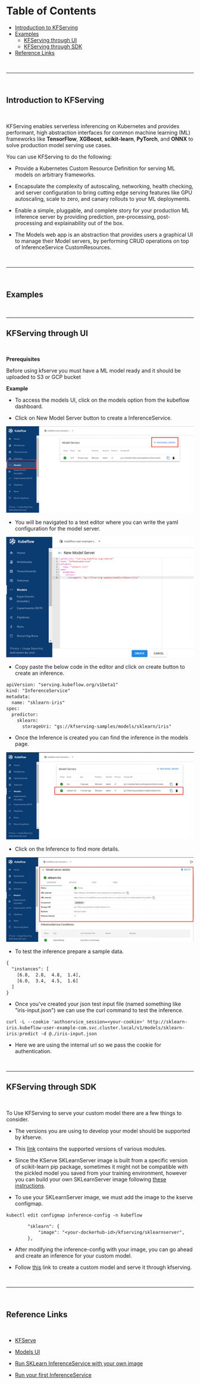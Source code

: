 # Table of Contents
 - [ Introduction to KFServing ](#intro)
 - [ Examples ](#examples)
    - [ KFServing through UI ](#kfserveUI)
    - [ KFServing through SDK ](#kfserveSDK)
 - [ Reference Links ](#reference)

<br /> <hr> <br />

<a name="intro"></a>

## Introduction to KFServing

<br/>


KFServing enables serverless inferencing on Kubernetes and provides performant, high abstraction interfaces for common machine learning (ML) frameworks like **TensorFlow**, **XGBoost**, **scikit-learn**, **PyTorch**, and **ONNX** to solve production model serving use cases.


You can use KFServing to do the following:


- Provide a Kubernetes Custom Resource Definition for serving ML models on arbitrary frameworks.

- Encapsulate the complexity of autoscaling, networking, health checking, and server configuration to bring cutting edge serving features like GPU autoscaling, scale to zero, and canary rollouts to your ML deployments.

- Enable a simple, pluggable, and complete story for your production ML inference server by providing prediction, pre-processing, post-processing and explainability out of the box.

- The Models web app is an abstraction that provides users a graphical UI to manage their Model servers, by performing CRUD operations on top of InferenceService CustomResources.

<br /> <hr> <br />

<a name="examples"></a>

## Examples
<br>
<hr>

<a name="kfserveUI"></a>

## KFServing through UI

<br/>

**Prerequisites**

Before using kfserve you must have a ML model ready and it should be uploaded to S3 or GCP bucket

**Example**

- To access the models UI, click on the models option from the kubeflow dashboard.

- Click on New Model Server button to create a InferenceService.

![problem in loading image](./images/kfserve-1.jpg "Models UI")

- You will be navigated to a text editor where you can write the yaml configuration for the model server.

![problem in loading image](./images/kfserve-2.png "Models UI")

- Copy paste the below code in the editor and click on create button to create an inference.

```
apiVersion: "serving.kubeflow.org/v1beta1"
kind: "InferenceService"
metadata:
  name: "sklearn-iris"
spec:
  predictor:
    sklearn:
      storageUri: "gs://kfserving-samples/models/sklearn/iris"
```

- Once the Inference is created you can find the inference in the models page.

![problem in loading image](./images/kfserve-3.jpg "Models UI")

- Click on the Inference to find more details.

![problem in loading image](./images/kfserve-4.jpg "Models UI")


- To test the inference prepare a sample data.

```
{
  "instances": [
    [6.8,  2.8,  4.8,  1.4],
    [6.0,  3.4,  4.5,  1.6]
  ]
}
```

- Once you've created your json test input file (named something like "iris-input.json") we can use the curl command to test the inference.


```
curl -L --cookie 'authservice_session=<your-cookie>' http://sklearn-iris.kubeflow-user-example-com.svc.cluster.local/v1/models/sklearn-iris:predict -d @./iris-input.json
```

- Here we are using the internal url so we pass the cookie for authentication.

<br/> <hr>

<a name="kfserveSDK"></a>

## KFServing through SDK

<br/>

To Use KFServing to serve your custom model there are a few things to consider.

 - The versions you are using to develop your model should be supported by kfserve. 
 - This [link](https://github.com/kserve/kserve/tree/master/docs/samples#kserve-features-and-examples) contains the supported versions of various modules.

 - Since the KServe SKLearnServer image is built from a specific version of scikit-learn pip package, sometimes it might not be compatible with the pickled model you saved from your training environment, however you can build your own SKLearnServer image following [these instructions](https://github.com/kserve/kserve/tree/master/python/sklearnserver#building-your-own-scikit-learn-server-docker-image).

 - To use your SKLearnServer image, we must add the image to the kserve configmap.

```
kubectl edit configmap inference-config -n kubeflow
```

```
        "sklearn": {
            "image": "<your-dockerhub-id>/kfserving/sklearnserver",
        },
```
 - After modifying the inference-config with your image, you can go ahead and create an inference for your custom model.

 - Follow [this](https://github.com/pranavaninadam/kfp-demo/blob/main/end-to-end-pipeline.ipynb) link to create a custom model and serve it through kfserving.

 <br /> <hr> <br />

<a name="reference"></a>

## Reference Links

<br/>

- [KFServe](https://www.kubeflow.org/docs/components/kfserving/kfserving/)

- [Models UI](https://www.kubeflow.org/docs/components/kfserving/webapp/)

- [Run SKLearn InferenceService with your own image](https://github.com/kserve/kserve/tree/master/docs/samples/v1beta1/sklearn/v1#run-sklearn-inferenceservice-with-your-own-image)

- [Run your first InferenceService](https://kserve.github.io/website/get_started/first_isvc/)